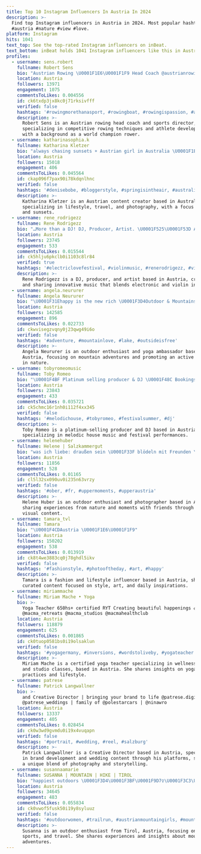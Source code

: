 ```yaml
---
title: Top 10 Instagram Influencers In Austria In 2024
description: >-
  Find top Instagram influencers in Austria in 2024. Most popular hashtags:
  #austria #nature #view #love.
platform: Instagram
hits: 1041
text_top: See the top-rated Instagram influencers on inBeat.
text_bottom: inBeat holds 1041 Instagram influencers like this in Austria for you to pitch.
profiles:
  - username: sens.robert
    fullname: Robert Sens
    bio: "Austrian Rowing \U0001F1E6\U0001F1F9 Head Coach @austrianrowing AIROW - Head of Sports https://airow.univie.ac.at former rower: World Champion in sweep and scull \U0001F947\U0001F947\U0001F947"
    location: Austria
    followers: 13971
    engagement: 1075
    commentsToLikes: 0.004556
    id: ck6txdp3jx8kc0j71rksivfff
    verified: false
    hashtags: '#rowingmorethanasport, #rowingboat, #rowingispassion, #austrianrowingteam'
    description: >-
      Robert Sens is an Austrian rowing head coach and sports director,
      specializing in competitive rowing techniques and athlete development,
      with a background as a world champion rower.
  - username: katharinasophia.k
    fullname: Katharina Kletzer
    bio: "always chasing sunsets ☀️ Austrian girl in Australia \U0001F1E6\U0001F1FA collaborations.katharinasophia@gmail.com \U0001F48C"
    location: Austria
    followers: 15018
    engagement: 406
    commentsToLikes: 0.045564
    id: ckap096f7pax90i78kdqnlhnc
    verified: false
    hashtags: '#denisebobe, #bloggerstyle, #springisintheair, #australia'
    description: >-
      Katharina Kletzer is an Austrian content creator based in Australia,
      specializing in lifestyle, travel, and photography, with a focus on nature
      and sunsets.
  - username: rene_rodrigezz
    fullname: Rene Rodrigezz
    bio: "…More than a DJ! DJ, Producer, Artist. \U0001F525\U0001F53D All my links for you.\U0001F53D\U0001F525"
    location: Austria
    followers: 23745
    engagement: 533
    commentsToLikes: 0.015544
    id: ck5hlju6pkclb0i1103c8lr84
    verified: true
    hashtags: '#electriclovefestival, #violinmusic, #renerodrigezz, #violinlover'
    description: >-
      Rene Rodrigezz is a DJ, producer, and artist based in Austria, creating
      and sharing innovative music that blends electronic and violin influences.
  - username: angela.neururer
    fullname: Angela Neururer
    bio: "\U0001F31Ehappy is the new rich \U0001F3D4Outdoor & Mountains & Yoga \U0001F90Eambassador for : @jackwolfskin & @visittirol \U0001F33C angela.neururer@outlook.com"
    location: Austria
    followers: 142585
    engagement: 896
    commentsToLikes: 0.022733
    id: ckwvisegzvqny0j23qwg49i6o
    verified: false
    hashtags: '#adventure, #mountainlove, #lake, #outsideisfree'
    description: >-
      Angela Neururer is an outdoor enthusiast and yoga ambassador based in
      Austria, focusing on mountain adventures and promoting an active lifestyle
      in nature.
  - username: tobyromeomusic
    fullname: Toby Romeo
    bio: "\U0001F4BF Platinum selling producer & DJ \U0001F48C Bookings: ulee@book-kings.de \U0001FAA9 praising off-hats since 00‘"
    location: Austria
    followers: 23843
    engagement: 433
    commentsToLikes: 0.035721
    id: ck5chmc16r1nh0i112f4xx345
    verified: false
    hashtags: '#melodichouse, #tobyromeo, #festivalsummer, #dj'
    description: >-
      Toby Romeo is a platinum-selling producer and DJ based in Austria,
      specializing in melodic house music and festival performances.
  - username: helenehuber
    fullname: Helene | Salzkammergut
    bio: "was ich liebe: draußen sein \U0001F33F blödeln mit Freunden \U0001F31E und bissl Fotografie \U0001F39E️"
    location: Austria
    followers: 11856
    engagement: 528
    commentsToLikes: 0.01165
    id: cl5l32sx090uv0i235n63vrzy
    verified: false
    hashtags: '#ober, #fr, #uppermoments, #upperaustria'
    description: >-
      Helene Huber is an outdoor enthusiast and photographer based in Austria,
      sharing experiences from nature and moments with friends through engaging
      visual content.
  - username: tamara_tvl
    fullname: Tamara
    bio: "\U0001F4CDAustria \U0001F1E6\U0001F1F9"
    location: Austria
    followers: 150202
    engagement: 538
    commentsToLikes: 0.013919
    id: ck8t4we3883cq0j78ghdl5ikv
    verified: false
    hashtags: '#fashionstyle, #photooftheday, #art, #happy'
    description: >-
      Tamara is a fashion and lifestyle influencer based in Austria, sharing
      curated content focused on style, art, and daily inspirations.
  - username: miriammache
    fullname: Miriam Mache • Yoga
    bio: >-
      Yoga Teacher 650hs+ certified RYT Creating beautiful happenings ꩜
      @macma_retreats @macma_studios @macmahealthclub
    location: Austria
    followers: 118879
    engagement: 625
    commentsToLikes: 0.001865
    id: ck0tuop0581bs0i19olsaklun
    verified: false
    hashtags: '#yogagermany, #inversions, #wordstoliveby, #yogateacher'
    description: >-
      Miriam Mache is a certified yoga teacher specializing in wellness retreats
      and studio classes, based in Austria. She shares insights on yoga
      practices and lifestyle.
  - username: patrese
    fullname: Patrick Langwallner
    bio: >-
      and Creative Director | bringing your brand to life @patrese.digital |
      @patrese_weddings | family of @polestarcars | @ninawro
    location: Austria
    followers: 13337
    engagement: 405
    commentsToLikes: 0.028454
    id: ck0w3wd9gvmdu0i19x4vuqapn
    verified: false
    hashtags: '#portrait, #wedding, #reel, #salzburg'
    description: >-
      Patrick Langwallner is a Creative Director based in Austria, specializing
      in brand development and wedding content through his platforms, showcasing
      a unique blend of photography and storytelling.
  - username: susannaamarie
    fullname: SUSANNA | MOUNTAIN | HIKE | TIROL
    bio: "happiest outdoors \U0001F3D4\U0001F3BF\U0001F9D7‍♀️\U0001F3C3\U0001F3FC‍♀️ • mountains • sports • travelling • from Tirol • Austria • office@susannamarie.at \U0001F48C"
    location: Austria
    followers: 34645
    engagement: 483
    commentsToLikes: 0.055834
    id: ck0vwof5fusk50i19y8syluuz
    verified: false
    hashtags: '#outdoorwomen, #trailrun, #austrianmountaingirls, #mountaingirls'
    description: >-
      Susanna is an outdoor enthusiast from Tirol, Austria, focusing on hiking,
      sports, and travel. She shares experiences and insights about mountain
      adventures.
---
```


